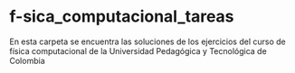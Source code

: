 # f-sica_computacional_tareas
En esta carpeta se encuentra las soluciones de los ejercicios del curso de física computacional de la Universidad Pedagógica y Tecnológica de Colombia

